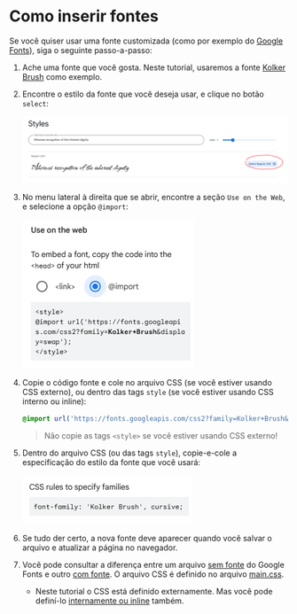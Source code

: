 # Como inserir fontes

Se você quiser usar uma fonte customizada (como por exemplo do [Google Fonts](https://fonts.google.com/)), siga o seguinte
passo-a-passo:

1. Ache uma fonte que você gosta. Neste tutorial, usaremos a fonte 
   [Kolker Brush](https://fonts.google.com/specimen/Kolker+Brush) como exemplo.
2. Encontre o estilo da fonte que você deseja usar, e clique no botão `select`:
   
   ![font_1.png](font_1.png)

3. No menu lateral à direita que se abrir, encontre a seção `Use on the Web`, e selecione a opção `@import`:

   ![font_2.png](font_2.png)

4. Copie o código fonte e cole no arquivo CSS (se você estiver usando CSS externo), ou dentro das tags `style` (se você
   estiver usando CSS interno ou inline):
   
   ```css
   @import url('https://fonts.googleapis.com/css2?family=Kolker+Brush&display=swap');
   ```

   > Não copie as tags `<style>` se você estiver usando CSS externo!

5. Dentro do arquivo CSS (ou das tags `style`), copie-e-cole a especificação do estilo da fonte que você usará:

   ![font_3.png](font_3.png)

6. Se tudo der certo, a nova fonte deve aparecer quando você salvar o arquivo e atualizar a página no navegador.
7. Você pode consultar a diferença entre um arquivo [sem fonte](sem_fonte.html) do Google Fonts e outro 
[com fonte](com_fonte.html). O arquivo CSS é definido no arquivo [main.css](main.css).
   * Neste tutorial o CSS está definido externamente. Mas você pode definí-lo 
     [internamente ou inline](https://www.w3schools.com/css/css_howto.asp) também.

